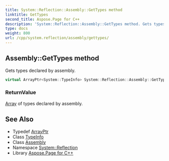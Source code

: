 ```yaml
---
title: System::Reflection::Assembly::GetTypes method
linktitle: GetTypes
second_title: Aspose.Page for C++
description: 'System::Reflection::Assembly::GetTypes method. Gets types declared by assembly in C++.'
type: docs
weight: 800
url: /cpp/system.reflection/assembly/gettypes/
---
```

## Assembly::GetTypes method


Gets types declared by assembly.

```cpp
virtual ArrayPtr<System::TypeInfo> System::Reflection::Assembly::GetTypes() const
```


### ReturnValue

[Array](../../../system/array/) of types declared by assembly.

## See Also

* Typedef [ArrayPtr](../../../system/arrayptr/)
* Class [TypeInfo](../../../system/typeinfo/)
* Class [Assembly](../)
* Namespace [System::Reflection](../../)
* Library [Aspose.Page for C++](../../../)
